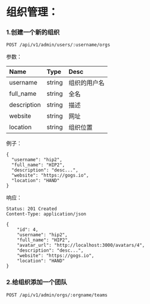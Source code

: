 # 组织管理：

### 1.创建一个新的组织

```
POST /api/v1/admin/users/:username/orgs
```

参数：

| Name | Type | Desc |
| :--- | :--- | :--- |
| username | string | 组织的用户名 |
| full\_name | string | 全名 |
| description | string | 描述 |
| website | string | 网址 |
| location | string | 组织位置 |

例子：

```
{
  "username": "hip2",
  "full_name": "HIP2",
  "description": "desc...",
  "website": "https://gogs.io",
  "location": "HAND"
}
```

响应：

```
Status: 201 Created
Content-Type: application/json
```

```
{
    "id": 4,
    "username": "hip2",
    "full_name": "HIP2",
    "avatar_url": "http://localhost:3000/avatars/4",
    "description": "desc...",
    "website": "https://gogs.io",
    "location": "HAND"
}
```

### 2.给组织添加一个团队

```
POST /api/v1/admin/orgs/:orgname/teams
```




